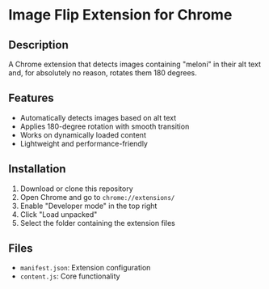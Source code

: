 # Image Flip Extension for Chrome

## Description
A Chrome extension that detects images containing "meloni" in their alt text and, for absolutely no reason, rotates them 180 degrees.

## Features
- Automatically detects images based on alt text
- Applies 180-degree rotation with smooth transition
- Works on dynamically loaded content
- Lightweight and performance-friendly

## Installation
1. Download or clone this repository
2. Open Chrome and go to `chrome://extensions/`
3. Enable "Developer mode" in the top right
4. Click "Load unpacked"
5. Select the folder containing the extension files

## Files
- `manifest.json`: Extension configuration
- `content.js`: Core functionality